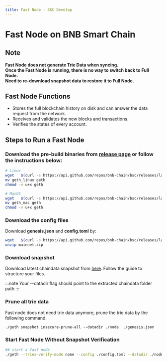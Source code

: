 ```yaml
---
title: Fast Node - BSC Develop
---
```


# Fast Node on BNB Smart Chain

## Note
**Fast Node does not generate Trie Data when syncing.  
Once the Fast Node is running, there is no way to switch back to Full Node.  
Need to re-download snapshot data to restore it to Full Node.**

## Fast Node Functions

* Stores the full blockchain history on disk and can answer the data request from the network.
* Receives and validates the new blocks and transactions.
* Verifies the states of every account.

## Steps to Run a Fast Node

### Download the pre-build binaries from [release page](https://github.com/bnb-chain/bsc/releases/latest) or follow the instructions below:

```bash
# Linux
wget   $(curl -s https://api.github.com/repos/bnb-chain/bsc/releases/latest |grep browser_ |grep geth_linux |cut -d\" -f4)
mv geth_linux geth
chmod -v u+x geth

# MacOS
wget   $(curl -s https://api.github.com/repos/bnb-chain/bsc/releases/latest |grep browser_ |grep geth_mac |cut -d\" -f4)
mv geth_mac geth
chmod -v u+x geth
```

### Download the config files

Download **genesis.json** and **config.toml** by:

```bash
wget   $(curl -s https://api.github.com/repos/bnb-chain/bsc/releases/latest |grep browser_ |grep mainnet |cut -d\" -f4)
unzip mainnet.zip
```

### Download snapshot

Download latest chaindata snapshot from [here](https://github.com/bnb-chain/bsc-snapshots). Follow the guide to structure your files.

:::note
Your --datadir flag should point to the extracted chaindata folder path
:::

### Prune all trie data

Fast node does not need trie data anymore, prune the trie data by the following command.
```
./geth snapshot insecure-prune-all --datadir ./node  ./genesis.json
```

### Start Fast Node Without Snapshot Verification

```bash
## start a fast node
./geth --tries-verify-mode none --config ./config.toml --datadir ./node  --cache 8000 --rpc.allow-unprotected-txs --history.transactions 0
```
